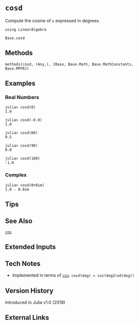 # `cosd`

Compute the cosine of `x` expressed in degrees.

```@setup repl_only
using LinearAlgebra
```
```@docs
Base.cosd
```


## Methods

```@repl
methods(cosd, (Any,), [Base, Base.Math, Base.MathConstants, Base.MPFR])
```


## Examples

### Real Numbers
```jldoctest
julia> cosd(0)
1.0

julia> cosd(-0.0)
1.0

julia> cosd(60)
0.5

julia> cosd(90)
0.0

julia> cosd(180)
-1.0
```

### Complex
```jldoctest
julia> cosd(0+0im)
1.0 - 0.0im
```

## Tips


## See Also

[`cos`](@ref)


## Extended Inputs


## Tech Notes

- Implemented in terms of [`cos`](@ref): `cosd(deg) = cos(deg2rad(deg))`


## Version History

Introduced in Julia v1.0 (2018)


## External Links
